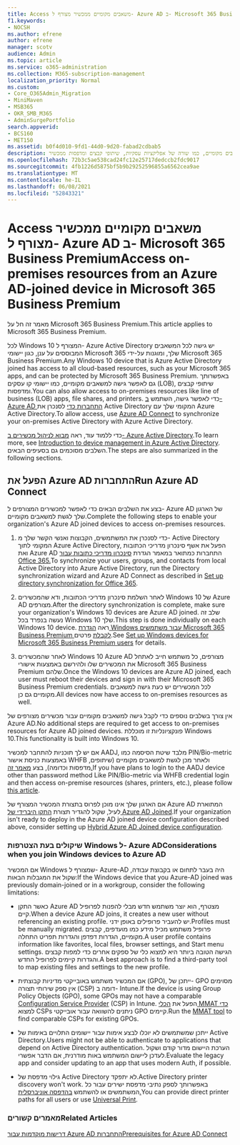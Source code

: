 ```yaml
---
title: Access משאבים מקומיים ממכשיר מצורף ל- Azure AD ב- Microsoft 365 Business
f1.keywords:
- NOCSH
ms.author: efrene
author: efrene
manager: scotv
audience: Admin
ms.topic: article
ms.service: o365-administration
ms.collection: M365-subscription-management
localization_priority: Normal
ms.custom:
- Core_O365Admin_Migration
- MiniMaven
- MSB365
- OKR_SMB_M365
- AdminSurgePortfolio
search.appverid:
- BCS160
- MET150
ms.assetid: b0f4d010-9fd1-44d0-9d20-fabad2cdbab5
description: למד כיצד לקבל גישה למשאבים מקומיים, כמו שורה של אפליקציות עסקיות, שיתופי קבצים ומדפסות ממכשיר Azure Active Directory המצורף Windows 10 שלך.
ms.openlocfilehash: 72b3c5ae538cad24fc12e25717dedccb2fdc9017
ms.sourcegitcommit: 4fb1226d5875bf5b9b29252596855a6562cea9ae
ms.translationtype: MT
ms.contentlocale: he-IL
ms.lasthandoff: 06/08/2021
ms.locfileid: "52843321"
---
```

# <a name="access-on-premises-resources-from-an-azure-ad-joined-device-in-microsoft-365-business-premium"></a><span data-ttu-id="b8875-103">Access משאבים מקומיים ממכשיר מצורף ל- Azure AD ב- Microsoft 365 Business Premium</span><span class="sxs-lookup"><span data-stu-id="b8875-103">Access on-premises resources from an Azure AD-joined device in Microsoft 365 Business Premium</span></span>

<span data-ttu-id="b8875-104">מאמר זה חל על Microsoft 365 Business Premium.</span><span class="sxs-lookup"><span data-stu-id="b8875-104">This article applies to Microsoft 365 Business Premium.</span></span>

<span data-ttu-id="b8875-105">לכל Windows 10 המצורף ל- Azure Active Directory יש גישה לכל המשאבים המבוססים על ענן, כגון יישומי Microsoft 365 שלך, ומוגנות על-ידי Microsoft 365 Business Premium.</span><span class="sxs-lookup"><span data-stu-id="b8875-105">Any Windows 10 device that is Azure Active Directory joined has access to all cloud-based resources, such as your Microsoft 365 apps, and can be protected by Microsoft 365 Business Premium.</span></span> <span data-ttu-id="b8875-106">באפשרותך גם לאפשר גישה למשאבים מקומיים, כמו יישומי קו עסקים (LOB), שיתופי קבצים ומדפסות.</span><span class="sxs-lookup"><span data-stu-id="b8875-106">You can also allow access to on-premises resources like line of business (LOB) apps, file shares, and printers.</span></span> <span data-ttu-id="b8875-107">כדי לאפשר גישה, השתמש [ב- Azure AD התחברות כדי](/azure/active-directory/connect/active-directory-aadconnect) לסנכרן את Active Directory המקומי שלך עם Azure Active Directory.</span><span class="sxs-lookup"><span data-stu-id="b8875-107">To allow access, use [Azure AD Connect](/azure/active-directory/connect/active-directory-aadconnect) to synchronize your on-premises Active Directory with Azure Active Directory.</span></span>

<span data-ttu-id="b8875-108">כדי ללמוד עוד, ראה [מבוא לניהול מכשירים ב- Azure Active Directory](/azure/active-directory/device-management-introduction).</span><span class="sxs-lookup"><span data-stu-id="b8875-108">To learn more, see [Introduction to device management in Azure Active Directory](/azure/active-directory/device-management-introduction).</span></span>
<span data-ttu-id="b8875-109">השלבים מסוכמים גם בסעיפים הבאים.</span><span class="sxs-lookup"><span data-stu-id="b8875-109">The steps are also summarized in the following sections.</span></span>

## <a name="run-azure-ad-connect"></a><span data-ttu-id="b8875-110">הפעל את Azure AD התחברות</span><span class="sxs-lookup"><span data-stu-id="b8875-110">Run Azure AD Connect</span></span>

<span data-ttu-id="b8875-111">בצע את השלבים הבאים כדי לאפשר למכשירים המצורפים ל- Azure AD של הארגון שלך לגשת למשאבים מקומיים.</span><span class="sxs-lookup"><span data-stu-id="b8875-111">Complete the following steps to enable your organization's Azure AD joined devices to access on-premises resources.</span></span>

1. <span data-ttu-id="b8875-112">כדי לסנכרן את המשתמשים, הקבוצות ואנשי הקשר שלך מ- Active Directory המקומי לתוך Azure Active Directory, הפעל את אשף סינכרון מדריכי הכתובות ואת Azure AD התחברות כמתואר במאמר הגדרת [סינכרון מדריכי כתובות עבור Office 365.](../enterprise/set-up-directory-synchronization.md)</span><span class="sxs-lookup"><span data-stu-id="b8875-112">To synchronize your users, groups, and contacts from local Active Directory into Azure Active Directory, run the Directory synchronization wizard and Azure AD Connect as described in [Set up directory synchronization for Office 365](../enterprise/set-up-directory-synchronization.md).</span></span>

2. <span data-ttu-id="b8875-113">לאחר השלמת סינכרון מדריכי הכתובות, ודא שהמכשירים Windows 10 של Azure AD מצורפים.</span><span class="sxs-lookup"><span data-stu-id="b8875-113">After the directory synchronization is complete, make sure your organization's Windows 10 devices are Azure AD joined.</span></span> <span data-ttu-id="b8875-114">שלב זה נעשה בנפרד בכל Windows 10 שלך.</span><span class="sxs-lookup"><span data-stu-id="b8875-114">This step is done individually on each Windows 10 device.</span></span> <span data-ttu-id="b8875-115">ראה [הגדרת Windows עבור משתמשים Microsoft 365 Business Premium לקבלת](set-up-windows-devices.md) פרטים.</span><span class="sxs-lookup"><span data-stu-id="b8875-115">See [Set up Windows devices for Microsoft 365 Business Premium users](set-up-windows-devices.md) for details.</span></span>

3. <span data-ttu-id="b8875-116">לאחר שהמכשירים Windows 10 Azure AD מצורפים, כל משתמש חייב לאתחל את המכשירים שלו ולהירשם באמצעות אישורי Microsoft 365 Business Premium שלהם.</span><span class="sxs-lookup"><span data-stu-id="b8875-116">Once the Windows 10 devices are Azure AD joined, each user must reboot their devices and sign in with their Microsoft 365 Business Premium credentials.</span></span> <span data-ttu-id="b8875-117">לכל המכשירים יש כעת גישה למשאבים מקומיים גם כן.</span><span class="sxs-lookup"><span data-stu-id="b8875-117">All devices now have access to on-premises resources as well.</span></span>

<span data-ttu-id="b8875-118">אין צורך בשלבים נוספים כדי לקבל גישה למשאבים מקומיים עבור מכשירים מצורפים של Azure AD.</span><span class="sxs-lookup"><span data-stu-id="b8875-118">No additional steps are required to get access to on-premises resources for Azure AD joined devices.</span></span> <span data-ttu-id="b8875-119">פונקציונליות זו מוכללת Windows 10.</span><span class="sxs-lookup"><span data-stu-id="b8875-119">This functionality is built into Windows 10.</span></span>

<span data-ttu-id="b8875-120">אם יש לך תוכניות להתחבר למכשיר AADJ, מלבד שיטת הסיסמה כמו PIN/Bio-metric באמצעות כניסת אישור WHFB ולאחר מכן לגשת למשאבים מקומיים (שיתופים, מדפסות וכדומה), בצע [מאמר זה.](/windows/security/identity-protection/hello-for-business/hello-hybrid-aadj-sso-base)</span><span class="sxs-lookup"><span data-stu-id="b8875-120">If you have plans to login to the AADJ device other than password method Like PIN/Bio-metric via WHFB credential login and then access on-premise resources (shares, printers, etc.), please follow [this article](/windows/security/identity-protection/hello-for-business/hello-hybrid-aadj-sso-base).</span></span>

<span data-ttu-id="b8875-121">אם הארגון שלך אינו מוכן לפרוס בתצורת המכשיר המצורף של Azure AD המתוארת לעיל, שקול להגדיר תצורת [התקן היברידי של Azure AD Joined](manage-windows-devices.md).</span><span class="sxs-lookup"><span data-stu-id="b8875-121">If your organization isn't ready to deploy in the Azure AD joined device configuration described above, consider setting up [Hybrid Azure AD Joined device configuration](manage-windows-devices.md).</span></span>

### <a name="considerations-when-you-join-windows-devices-to-azure-ad"></a><span data-ttu-id="b8875-122">שיקולים בעת הצטרפות Windows ל- Azure AD</span><span class="sxs-lookup"><span data-stu-id="b8875-122">Considerations when you join Windows devices to Azure AD</span></span>

<span data-ttu-id="b8875-123">אם המכשיר Windows שמצורף ל- Azure-AD היה בעבר לתחום או בקבוצת עבודה, שקול את המגבלות הבאות:</span><span class="sxs-lookup"><span data-stu-id="b8875-123">If the Windows device that you Azure-AD joined was previously domain-joined or in a workgroup, consider the following limitations:</span></span>

- <span data-ttu-id="b8875-124">כאשר התקן Azure AD מצטרף, הוא יוצר משתמש חדש מבלי להפנות לפרופיל קיים.</span><span class="sxs-lookup"><span data-stu-id="b8875-124">When a device Azure AD joins, it creates a new user without referencing an existing profile.</span></span> <span data-ttu-id="b8875-125">יש להעביר פרופילים באופן ידני.</span><span class="sxs-lookup"><span data-stu-id="b8875-125">Profiles must be manually migrated.</span></span> <span data-ttu-id="b8875-126">פרופיל משתמש מכיל מידע כמו מועדפים, קבצים מקומיים, הגדרות דפדפן והגדרות תפריט התחלה.</span><span class="sxs-lookup"><span data-stu-id="b8875-126">A user profile contains information like favorites, local files, browser settings, and Start menu settings.</span></span> <span data-ttu-id="b8875-127">הגישה הטובה ביותר היא למצוא כלי של ספקים אחרים כדי למפות קבצים והגדרות קיימים לפרופיל החדש.</span><span class="sxs-lookup"><span data-stu-id="b8875-127">A best approach is to find a third-party tool to map existing files and settings to the new profile.</span></span>

- <span data-ttu-id="b8875-128">אם המכשיר משתמש באובייקטי מדיניות קבוצתית (GPO), ייתכן של- [](/windows/configuration/provisioning-packages/how-it-pros-can-use-configuration-service-providers) GPO מסוימים אין ספק שירותי תצורה (CSP) דומה ב- Intune.</span><span class="sxs-lookup"><span data-stu-id="b8875-128">If the device is using Group Policy Objects (GPO), some GPOs may not have a comparable [Configuration Service Provider](/windows/configuration/provisioning-packages/how-it-pros-can-use-configuration-service-providers) (CSP) in Intune.</span></span> <span data-ttu-id="b8875-129">הפעל את [הכלי MMAT כדי](https://www.microsoft.com/download/details.aspx?id=45520) למצוא CSPs ניתנים להשוואה עבור אובייקטי GPO קיימים.</span><span class="sxs-lookup"><span data-stu-id="b8875-129">Run the [MMAT tool](https://www.microsoft.com/download/details.aspx?id=45520) to find comparable CSPs for existing GPOs.</span></span>

- <span data-ttu-id="b8875-130">ייתכן שמשתמשים לא יוכלו לבצע אימות עבור יישומים התלויים באימות של Active Directory.</span><span class="sxs-lookup"><span data-stu-id="b8875-130">Users might not be able to authenticate to applications that depend on Active Directory authentication.</span></span> <span data-ttu-id="b8875-131">הערכת היישום מדור קודם ושקול לעדכן ליישום המשתמש באות מודרנית, אם הדבר אפשרי.</span><span class="sxs-lookup"><span data-stu-id="b8875-131">Evaluate the legacy app and consider updating to an app that uses modern Auth, if possible.</span></span>

- <span data-ttu-id="b8875-132">גילוי מדפסת של Active Directory לא יתפקד.</span><span class="sxs-lookup"><span data-stu-id="b8875-132">Active Directory printer discovery won't work.</span></span> <span data-ttu-id="b8875-133">באפשרותך לספק נתיבי מדפסת ישירים עבור כל המשתמשים או להשתמש [בהדפסה אוניברסלית.](/universal-print/)</span><span class="sxs-lookup"><span data-stu-id="b8875-133">You can provide direct printer paths for all users or use [Universal Print](/universal-print/).</span></span>

### <a name="related-articles"></a><span data-ttu-id="b8875-134">מאמרים קשורים</span><span class="sxs-lookup"><span data-stu-id="b8875-134">Related Articles</span></span>

[<span data-ttu-id="b8875-135">דרישות מוקדמות עבור Azure AD התחברות</span><span class="sxs-lookup"><span data-stu-id="b8875-135">Prerequisites for Azure AD Connect</span></span>](/azure/active-directory/hybrid/how-to-connect-install-prerequisites)
